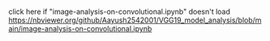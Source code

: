 click here if "image-analysis-on-convolutional.ipynb" doesn't load https://nbviewer.org/github/Aayush2542001/VGG19_model_analysis/blob/main/image-analysis-on-convolutional.ipynb
